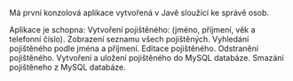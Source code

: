 Má první konzolová aplikace vytvořená v Javě sloužící ke správě osob.

Aplikace je schopna:
Vytvoření pojištěného: (jméno, příjmení, věk a telefonní číslo).
Zobrazení seznamu všech pojištěných.
Vyhledání pojištěného podle jména a příjmení.
Editace pojištěného.
Odstranění pojištěného.
Vytvoření a uložení pojištěného do MySQL databáze.
Smazání pojištěneho z MySQL databáze.
